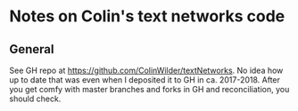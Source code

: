 # Notes on Colin's text networks code

## General
See GH repo at https://github.com/ColinWilder/textNetworks. No idea how up to date that was even when I deposited it to GH in ca. 2017-2018. After you get comfy with master branches and forks in GH and reconciliation, you should check. 

